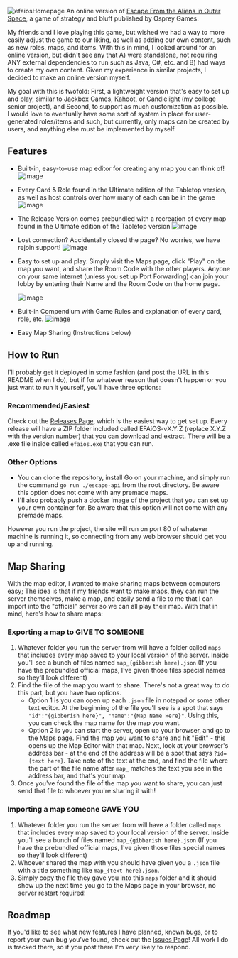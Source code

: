 ![efaiosHomepage](https://github.com/user-attachments/assets/05326570-d2e1-464b-8da7-ed50fa05bbfe)
An online version of [Escape From the Aliens in Outer Space](https://www.eftaios.com/), a game of strategy and bluff published by Osprey Games. 

My friends and I love playing this game, but wished we had a way to more easily adjust the game to our liking, as well as adding our own content, such as new roles, maps, and items. With this in mind, I looked around for an online version, but didn't see any that A) were standalone, not requiring ANY external dependencies to run such as Java, C#, etc. and B) had ways to create my own content. Given my experience in similar projects, I decided to make an online version myself.

My goal with this is twofold: First, a lightweight version that's easy to set up and play, similar to Jackbox Games, Kahoot, or Candlelight (my college senior project), and Second, to support as much customization as possible. I would love to eventually have some sort of system in place for user-generated roles/items and such, but currently, only maps can be created by users, and anything else must be implemented by myself.

## Features
- Built-in, easy-to-use map editor for creating any map you can think of!
  ![image](https://github.com/user-attachments/assets/1b56d025-6eaa-4fd8-9f37-4bc932454943)

- Every Card & Role found in the Ultimate edition of the Tabletop version, as well as host controls over how many of each can be in the game
  ![image](https://github.com/user-attachments/assets/9f6f6916-0e20-4e57-abee-5eb96c9afd30)

- The Release Version comes prebundled with a recreation of every map found in the Ultimate edition of the Tabletop version
  ![image](https://github.com/user-attachments/assets/eb2e31d8-adba-47cc-a62d-972e28ce2d8d)

- Lost connection? Accidentally closed the page? No worries, we have rejoin support!
  ![image](https://github.com/user-attachments/assets/44e996fb-cc3a-40f8-8156-bd80421a1a8e)
  
- Easy to set up and play. Simply visit the Maps page, click "Play" on the map you want, and share the Room Code with the other players. Anyone on your same internet (unless you set up Port Forwarding) can join your lobby by entering their Name and the Room Code on the home page.
  
  ![image](https://github.com/user-attachments/assets/db17d4fc-966e-42a9-b8f9-7e2d01ca32f5)

- Built-in Compendium with Game Rules and explanation of every card, role, etc.
  ![image](https://github.com/user-attachments/assets/012a973d-d1b8-4d38-8717-4b984e9bef1a)

- Easy Map Sharing (Instructions below)


## How to Run
I'll probably get it deployed in some fashion (and post the URL in this README when I do), but if for whatever reason that doesn't happen or you just want to run it yourself, you'll have three options:
  ### Recommended/Easiest
  Check out the [Releases Page](https://github.com/raklan/EFAiOS/releases), which is the easiest way to get set up. Every release will have a ZIP folder included called EFAiOS-vX.Y.Z (replace X.Y.Z with the version number) that you can download and extract. There will be a .exe file inside called `efaios.exe` that you can run.
  ### Other Options
  - You can clone the repository, install Go on your machine, and simply run the command `go run ./escape-api` from the root directory. Be aware this option does not come with any premade maps.
  - I'll also probably push a docker image of the project that you can set up your own container for. Be aware that this option will not come with any premade maps.

However you run the project, the site will run on port 80 of whatever machine is running it, so connecting from any web browser should get you up and running.

## Map Sharing
With the map editor, I wanted to make sharing maps between computers easy; The idea is that if my friends want to make maps, they can run the server themselves, make a map, and easily send a file to me that I can import into the "official" server so we can all play their map. With that in mind, here's how to share maps:
### Exporting a map to GIVE TO SOMEONE
 1. Whatever folder you run the server from will have a folder called `maps` that includes every map saved to your local version of the server. Inside you'll see a bunch of files named `map_{gibberish here}.json` (If you have the prebundled official maps, I've given those files special names so they'll look different)
 2. Find the file of the map you want to share. There's not a great way to do this part, but you have two options.
    - Option 1 is you can open up each `.json` file in notepad or some other text editor. At the beginning of the file you'll see is a spot that says `"id":"{gibberish here}", "name":"{Map Name Here}"`. Using this, you can check the map name for the map you want.
    - Option 2 is you can start the server, open up your browser, and go to the Maps page. Find the map you want to share and hit "Edit" - this opens up the Map Editor with that map. Next, look at your browser's address bar - at the end of the address will be a spot that says `?id={text here}`. Take note of the text at the end, and find the file where the part of the file name after `map_` matches the text you see in the address bar, and that's your map.
 3. Once you've found the file of the map you want to share, you can just send that file to whoever you're sharing it with!
### Importing a map someone GAVE YOU
 1. Whatever folder you run the server from will have a folder called `maps` that includes every map saved to your local version of the server. Inside you'll see a bunch of files named `map_{gibberish here}.json` (If you have the prebundled official maps, I've given those files special names so they'll look different)
 2. Whoever shared the map with you should have given you a `.json` file with a title something like `map_{text here}.json`.
 3. Simply copy the file they gave you into this `maps` folder and it should show up the next time you go to the Maps page in your browser, no server restart required!

## Roadmap
If you'd like to see what new features I have planned, known bugs, or to report your own bug you've found, check out the [Issues Page](https://github.com/raklan/EFAiOS/issues)! All work I do is tracked there, so if you post there I'm very likely to respond.
